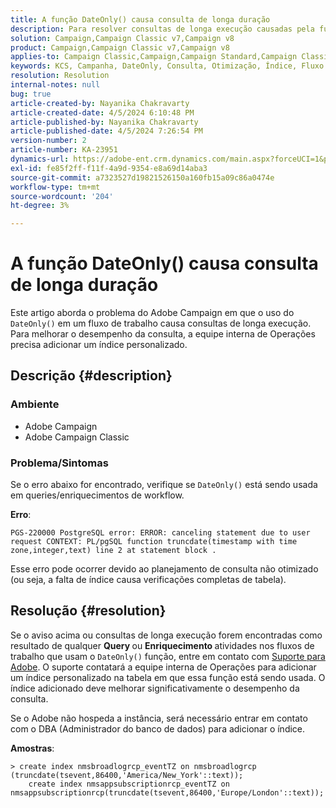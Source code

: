 ```yaml
---
title: A função DateOnly() causa consulta de longa duração
description: Para resolver consultas de longa execução causadas pela função DateOnly(), entre em contato com Suporte. A equipe interna de Operações precisa adicionar um índice personalizado.
solution: Campaign,Campaign Classic v7,Campaign v8
product: Campaign,Campaign Classic v7,Campaign v8
applies-to: Campaign Classic,Campaign,Campaign Standard,Campaign Classic v7,Campaign v8
keywords: KCS, Campanha, DateOnly, Consulta, Otimização, Índice, Fluxo de trabalho
resolution: Resolution
internal-notes: null
bug: true
article-created-by: Nayanika Chakravarty
article-created-date: 4/5/2024 6:10:48 PM
article-published-by: Nayanika Chakravarty
article-published-date: 4/5/2024 7:26:54 PM
version-number: 2
article-number: KA-23951
dynamics-url: https://adobe-ent.crm.dynamics.com/main.aspx?forceUCI=1&pagetype=entityrecord&etn=knowledgearticle&id=cd1ce2ce-77f3-ee11-904c-6045bd006704
exl-id: fe85f2ff-f11f-4a9d-9354-e8a69d14aba3
source-git-commit: a7323527d19821526150a160fb15a09c86a0474e
workflow-type: tm+mt
source-wordcount: '204'
ht-degree: 3%

---
```


# A função DateOnly() causa consulta de longa duração


Este artigo aborda o problema do Adobe Campaign em que o uso do `DateOnly()` em um fluxo de trabalho causa consultas de longa execução. Para melhorar o desempenho da consulta, a equipe interna de Operações precisa adicionar um índice personalizado.

## Descrição {#description}


### Ambiente

- Adobe Campaign
- Adobe Campaign Classic


### Problema/Sintomas

Se o erro abaixo for encontrado, verifique se `DateOnly()` está sendo usada em queries/enriquecimentos de workflow.

<b>Erro</b>:


```
PGS-220000 PostgreSQL error: ERROR: canceling statement due to user request CONTEXT: PL/pgSQL function truncdate(timestamp with time zone,integer,text) line 2 at statement block .
```


Esse erro pode ocorrer devido ao planejamento de consulta não otimizado (ou seja, a falta de índice causa verificações completas de tabela).


## Resolução {#resolution}


Se o aviso acima ou consultas de longa execução forem encontradas como resultado de qualquer <b>Query </b>ou <b>Enriquecimento </b>atividades nos fluxos de trabalho que usam o `DateOnly()` função, entre em contato com [Suporte para Adobe](https://experienceleague.adobe.com/en/docs/campaign-classic/using/getting-started/support#support). O suporte contatará a equipe interna de Operações para adicionar um índice personalizado na tabela em que essa função está sendo usada. O índice adicionado deve melhorar significativamente o desempenho da consulta.

Se o Adobe não hospeda a instância, será necessário entrar em contato com o DBA (Administrador do banco de dados) para adicionar o índice.

<b>Amostras</b>:


```
> create index nmsbroadlogrcp_eventTZ on nmsbroadlogrcp (truncdate(tsevent,86400,'America/New_York'::text));
    create index nmsappsubscriptionrcp_eventTZ on nmsappsubscriptionrcp(truncdate(tsevent,86400,'Europe/London'::text));
```
